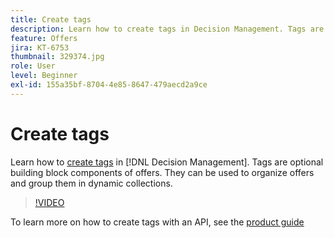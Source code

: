 ```yaml
---
title: Create tags
description: Learn how to create tags in Decision Management. Tags are optional building block components of offers.
feature: Offers
jira: KT-6753
thumbnail: 329374.jpg
role: User
level: Beginner
exl-id: 155a35bf-8704-4e85-8647-479aecd2a9ce
---
```

# Create tags

Learn how to [create tags](https://experienceleague.adobe.com/docs/journey-optimizer/using/offer-decisioniong/create-components/creating-tags.html) in [!DNL Decision Management]. Tags are optional building block components of offers. They can be used to organize offers and group them in dynamic collections.

>[!VIDEO](https://video.tv.adobe.com/v/329374?quality=12&learn=on)

To learn more on how to create tags with an API, see the [product guide](https://experienceleague.adobe.com/docs/journey-optimizer/using/offer-decisioniong/api-reference/offers-api/tags/create.html)
